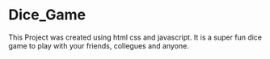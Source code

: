 # Dice_Game
This Project was created using html css and javascript.
It is a super fun dice game to play with your friends, collegues and anyone.
